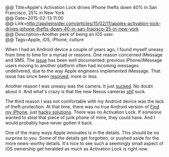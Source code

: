 @@ Title=Apple's Activation Lock drives iPhone thefts down 40% in San Francisco, 25% in New York  
@@ Date=2015-02-13 11:00  
@@ Link=http://appleinsider.com/articles/15/02/11/apples-activation-lock-drives-iphone-thefts-down-40-in-san-fracisco-25-in-new-york  
@@ Description=Another perk of being an iOS user.  
@@ Tags=Apple, iOS, iPhone, culture  

When I had an Android device a couple of years ago, I found myself uneasy from time to time for a myriad or reasons. One reason concerned iMessage and SMS. The [issue](http://www.imore.com/imessage-bug-time-easy-fix) has been well documented: previous iPhone/iMessage users moving to another platform often had incoming messages undelivered, due to the way Apple engineers implemented iMessage. That issue has since been [resolved](http://www.technobuffalo.com/2014/05/22/imessage-to-android-problem-fix-software-apple/), more or less.

Another reason I was uneasy was the camera. It just [sucked](http://www.gottabemobile.com/2012/12/04/nexus-4-vs-iphone-5-camera-shootout/). No doubt about it. And what's crazy is that the new Nexus cameras *[still](http://gizmodo.com/nexus-5-camera-with-android-4-4-1-test-shots-a-speed-f-1481073002)* suck. 

The third reason I was not comfortable with my Android device was the lack of theft-protection. At that time, there was no true Android version of [Find my iPhone](https://itunes.apple.com/us/app/find-my-iphone/id376101648), just [hacky solutions](http://www.pcmag.com/article2/0,2817,2422674,00.asp). There was no Activation Lock. If someone wanted to steal that piece of junk phone of mine, they could have. And I would probably have never gotten it back.

One of the many ways Apple innovates is in the details. This should be no surprise to you. Some of the details get forgotten, or pushed aside for the more news-worthy details. It's nice to see such a seemingly small aspect of iOS ownership get heralded as much as Activation Lock is right now.